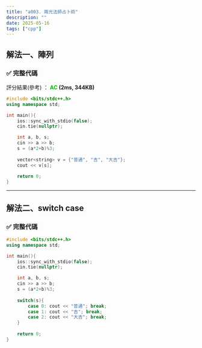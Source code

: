 ```yaml
---
title: "a003. 兩光法師占卜術"
description: ""
date: 2025-05-16
tags: ["cpp"]
--- 
```


## 解法一、陣列

### ✅ 完整代碼

評分結果(參考) ： **<font color="#00bb00">AC</font> (2ms, 344KB)**

```cpp
#include <bits/stdc++.h>
using namespace std;

int main(){
    ios::sync_with_stdio(false);
    cin.tie(nullptr);

    int a, b, s;
    cin >> a >> b;
    s = (a*2+b)%3;
    
    vector<string> v = {"普通", "吉", "大吉"};
    cout << v[s];
    
    return 0;
}
```

***

## 解法二、switch case

### ✅ 完整代碼

```cpp
#include <bits/stdc++.h>
using namespace std;

int main(){
    ios::sync_with_stdio(false);
    cin.tie(nullptr);

    int a, b, s;
    cin >> a >> b;
    s = (a*2+b)%3;
    
    switch(s){
        case 0: cout << "普通"; break;
        case 1: cout << "吉"; break;
        case 2: cout << "大吉"; break;
    }
    
    return 0;
}
```
